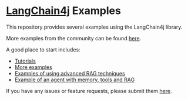 # [LangChain4j](https://github.com/langchain4j/langchain4j) Examples

This repository provides several examples using the LangChain4j library.

More examples from the community can be found [here](https://github.com/langchain4j/langchain4j-community-examples).

A good place to start includes:
- [Tutorials](https://github.com/langchain4j/langchain4j-examples/tree/main/tutorials/src/main/java)
- [More examples](https://github.com/langchain4j/langchain4j-examples/tree/main/other-examples/src/main/java)
- [Examples of using advanced RAG techniques](https://github.com/langchain4j/langchain4j-examples/tree/main/rag-examples/src/main/java)
- [Example of an agent with memory, tools and RAG](https://github.com/langchain4j/langchain4j-examples/blob/5a19b723661530cf64846a256e2b01b060e7fb0b/customer-support-agent-example/src/main/java/dev/langchain4j/example/CustomerSupportAgentApplication.java#L39)

If you have any issues or feature requests, please submit them [here](https://github.com/langchain4j/langchain4j/issues/new/choose).
